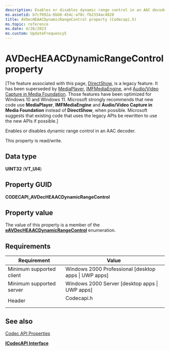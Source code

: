 ```yaml
---
description: Enables or disables dynamic range control in an AAC decoder.
ms.assetid: b7cf092a-6bb8-454c-a78c-fb2334ac4820
title: AVDecHEAACDynamicRangeControl property (Codecapi.h)
ms.topic: reference
ms.date: 4/26/2023
ms.custom: UpdateFrequency5
---
```


# AVDecHEAACDynamicRangeControl property

\[The feature associated with this page, [DirectShow](/windows/win32/directshow/directshow), is a legacy feature. It has been superseded by [MediaPlayer](/uwp/api/Windows.Media.Playback.MediaPlayer), [IMFMediaEngine](/windows/win32/api/mfmediaengine/nn-mfmediaengine-imfmediaengine), and [Audio/Video Capture in Media Foundation](windows/win32/medfound/audio-video-capture-in-media-foundation). Those features have been optimized for Windows 10 and Windows 11. Microsoft strongly recommends that new code use **MediaPlayer**, **IMFMediaEngine** and **Audio/Video Capture in Media Foundation** instead of **DirectShow**, when possible. Microsoft suggests that existing code that uses the legacy APIs be rewritten to use the new APIs if possible.\]

Enables or disables dynamic range control in an AAC decoder.

This property is read/write.

## Data type

**UINT32** (**VT\_UI4**)

## Property GUID

**CODECAPI\_AVDecHEAACDynamicRangeControl**

## Property value

The value of this property is a member of the [**eAVDecHEAACDynamicRangeControl**](/windows/desktop/api/codecapi/ne-codecapi-eavdecheaacdynamicrangecontrol) enumeration.

## Requirements



| Requirement | Value |
|-------------------------------------|---------------------------------------------------------------------------------------|
| Minimum supported client<br/> | Windows 2000 Professional \[desktop apps \| UWP apps\]<br/>                     |
| Minimum supported server<br/> | Windows 2000 Server \[desktop apps \| UWP apps\]<br/>                           |
| Header<br/>                   | <dl> <dt>Codecapi.h</dt> </dl> |



## See also

<dl> <dt>

[Codec API Properties](codec-api-properties.md)
</dt> <dt>

[**ICodecAPI Interface**](/windows/desktop/api/Strmif/nn-strmif-icodecapi)
</dt> </dl>

 

 




